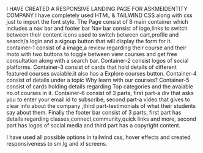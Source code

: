 I HAVE CREATED A RESPONSIVE LANDING PAGE FOR ASKMEIDENTITY COMPANY
I have completely used HTML & TAILWIND CSS along with css just to import the font style.
The Page consist of 8 main container which includes a nav bar and footer bar
Nav bar consist of logo,links to switch between their content icons used to switch between cart,profile and search/a login and a signup button that will display the form for it.
container-1 consist of a image,a review regarding their course and their moto with two buttons to toggle between view courses and get free consultation along with a search bar.
Container-2 consist logos of social platforms.
Container-3 consist of cards that hold details of different featured courses avaiable.it also has a Explore courses button.
Container-4 consist of details under a topic Why learn with our courses?
Container-5 consist of cards holding details regarding Top categories and the avaiable no.of.courses in it.
Container-6 consist of 3 parts, first part-a div that asks you to enter your email id to subscribe, second part-a video that gives to clear info about the company ,third part-testimonials of what their students say about them.
Finally the footer bar consist of 3 parts, first part has details regarding classes,connect,community,quick links and more, second part has logos of social media and third part has a copyright content.

I have used all possible options in tailwind css, hover effects and created responsiveness to sm,lg and xl screens.
